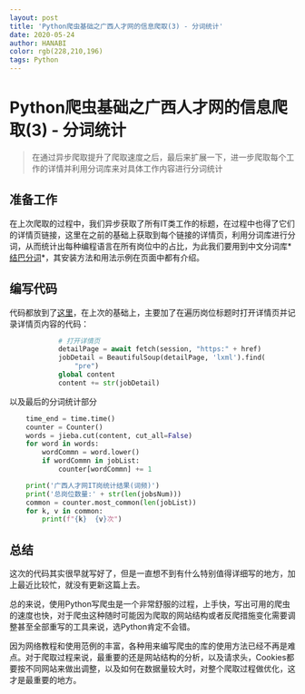 ```yaml
---
layout: post
title: 'Python爬虫基础之广西人才网的信息爬取(3) - 分词统计'
date: 2020-05-24
author: HANABI
color: rgb(228,210,196)
tags: Python
---
```

# Python爬虫基础之广西人才网的信息爬取(3) - 分词统计

> 在通过异步爬取提升了爬取速度之后，最后来扩展一下，进一步爬取每个工作的详情并利用分词库来对具体工作内容进行分词统计

## 准备工作

在上次爬取的过程中，我们异步获取了所有IT类工作的标题，在过程中也得了它们的详情页链接，这里在之前的基础上获取到每个链接的详情页，利用分词库进行分词，从而统计出每种编程语言在所有岗位中的占比，为此我们要用到中文分词库*[结巴分词](https://github.com/fxsjy/jieba)*，其安装方法和用法示例在页面中都有介绍。


## 编写代码

代码都放到了[这里](https://github.com/GadHao/gxrc_crawler)，在上次的基础上，主要加了在遍历岗位标题时打开详情页并记录详情页内容的代码：

```python
            # 打开详情页
            detailPage = await fetch(session, "https:" + href)
            jobDetail = BeautifulSoup(detailPage, 'lxml').find(
                "pre")
            global content
            content += str(jobDetail)
```

以及最后的分词统计部分

```python
    time_end = time.time()
    counter = Counter()
    words = jieba.cut(content, cut_all=False)
    for word in words:
        wordCommn = word.lower()
        if wordCommn in jobList:
            counter[wordCommn] += 1

    print('广西人才网IT岗统计结果(词频)')
    print('总岗位数量:' + str(len(jobsNum)))
    common = counter.most_common(len(jobList))
    for k, v in common:
        print(f"{k}  {v}次")
```

## 总结

这次的代码其实很早就写好了，但是一直想不到有什么特别值得详细写的地方，加上最近比较忙，就没有更新这篇上去。

总的来说，使用Python写爬虫是一个非常舒服的过程，上手快，写出可用的爬虫的速度也快，对于爬虫这种随时可能因为爬取的网站结构或者反爬措施变化需要调整甚至全部重写的工具来说，选Python肯定不会错。

因为网络教程和使用范例的丰富，各种用来编写爬虫的库的使用方法已经不再是难点。对于爬取过程来说，最重要的还是网站结构的分析，以及请求头，Cookies都要按不同网站来做出调整，以及如何在数据量较大时，对整个爬取过程做优化，这才是最重要的地方。